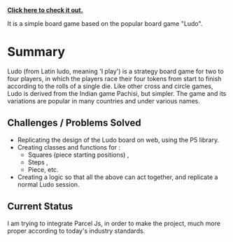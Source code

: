 **[Click here to check it out.](https://ludo.adtjha.vercel.app/)**

It is a simple board game based on the popular board game "Ludo".

# Summary
Ludo (from Latin ludo, meaning 'I play') is a strategy board game for two to four players, in which the players race their four tokens from start to finish according to the rolls of a single die. Like other cross and circle games, Ludo is derived from the Indian game Pachisi, but simpler. The game and its variations are popular in many countries and under various names.

## Challenges / Problems Solved
- Replicating the design of the Ludo board on web, using the P5 library.
- Creating classes and functions for :
  - Squares (piece starting positions) ,
  - Steps ,
  - Piece, etc.
- Creating a logic so that all the above can act together, and replicate a normal Ludo session.

## Current Status
I am trying to integrate Parcel Js, in order to make the project, much more proper according to today's industry standards.
